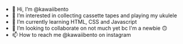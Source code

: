 - 👋 Hi, I’m @kawaiibento
- 👀 I’m interested in collecting cassette tapes and playing my ukulele
- 🌱 I’m currently learning HTML, CSS and Javascript
- 💞️ I’m looking to collaborate on not much yet bc I'm a newbie 🙃
- 📫 How to reach me @kawaiibento on instagram

<!---
kawaiibento/kawaiibento is a ✨ special ✨ repository because its `README.md` (this file) appears on your GitHub profile.
You can click the Preview link to take a look at your changes.
--->
